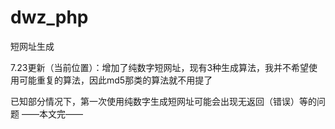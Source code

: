 # dwz_php
短网址生成

7.23更新（当前位置）：增加了纯数字短网址，现有3种生成算法，我并不希望使用可能重复的算法，因此md5那类的算法就不用提了

已知部分情况下，第一次使用纯数字生成短网址可能会出现无返回（错误）等的问题
——本文完——
